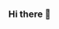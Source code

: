 ### Hi there 👋

<!--
**ijlal152/ijlal152** is a ✨ _special_ ✨ repository because its `README.md` (this file) appears on your GitHub profile.

Here are some ideas to get you started:

- 🔭 I’m currently working on ... Youtube
- 🌱 I’m currently learning ... React Native
- 🤔 I’m looking for help with ...
- 💬 Ask me about ... Flutter, Kotlin, Java
- 📫 How to reach me: ... [ Youtube channel: pakdigitalground ]
-->
